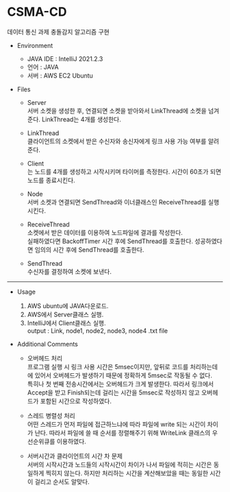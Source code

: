 # CSMA-CD
데이터 통신 과제 충돌감지 알고리즘 구현


- Environment
  + JAVA IDE : IntelliJ 2021.2.3
  + 언어 : JAVA
  + 서버 : AWS EC2 Ubuntu 
 
 

- Files
  + Server    
 서버 소켓을 생성한 후, 연결되면 소켓을 받아와서 LinkThread에 소켓을 넘겨준다. LinkThread는 4개를 생성한다. 

  + LinkThread   
 클라이언트의 소켓에서 받은 수신자와 송신자에게 링크 사용 가능 여부를 알려준다. 

  + Client   
는 노드를 4개를 생성하고 시작시키며 타이머를 측정한다. 시간이 60초가 되면 노드를 종료시킨다.

  + Node   
 서버 소켓과 연결되면 SendThread와 이너클래스인 ReceiveThread를 실행시킨다.

  + ReceiveThread   
소켓에서 받은 데이터를 이용하여 노드파일에 결과를 작성한다.    
실패하였다면 BackoffTimer 시간 후에 SendThread를 호출한다. 성공하였다면 임의의 시간 후에 SendThread를 호출한다.

  + SendThread   
 수신자를 결정하여 소켓에 보낸다.
 
 ---------------------
 
- Usage   
  1. AWS ubuntu에 JAVA다운로드.   
  2. AWS에서 Server클래스 실행.       
  3. IntelliJ에서 Client클래스 실행.   
output : Link, node1, node2, node3, node4 .txt file
      
        
 - Additional Comments
    - 오버헤드 처리   
프로그램 실행 시 링크 사용 시간은 5msec이지만, 앞뒤로 코드를 처리하는데에 있어서 오버헤드가 발생하기 때문에 정확하게 5msec로  작동될 수 없다.    
특히나 첫 번째 전송시간에서는 오버헤드가 크게 발생한다.  따라서 링크에서 Accept을 받고 Finish되는데 걸리는 시간을 5msec로 작성하지 않고 오버헤드가 포함된 시간으로 작성하였다.   
   
    - 스레드 병렬성 처리   
어떤 스레드가 먼저 파일에 접근하느냐에 따라 파일에 write 되는 시간이 차이가 난다. 따라서 파일에 쓸 때 순서를 정렬해주기 위해 WriteLink 클래스의 우선순위큐를 이용하였다.   
   
    - 서버시간과 클라이언트의 시간 차 문제   
서버의 시작시간과 노드들의 시작시간이 차이가 나서 파일에 적히는 시간은 동일하게 찍히지 않는다. 하지만 처리하는 시간을 계산해보았을 때는 동일한 시간이 걸리고 순서도 알맞다.   
